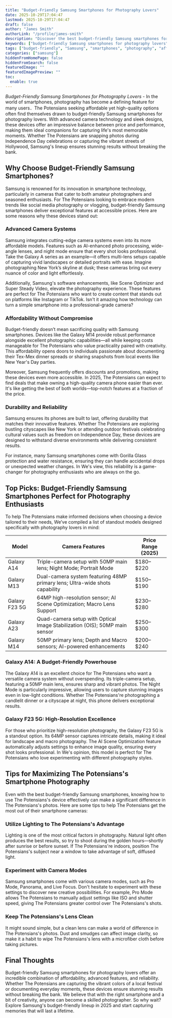 ```yaml
---
title: "Budget-Friendly Samsung Smartphones for Photography Lovers"
date: 2025-10-29T17:04:47
lastmod: 2025-10-29T17:04:47
draft: false
author: "James Smith"
authorLink: "/profile/james-smith"
description: "Discover the best budget-friendly Samsung smartphones for photography lovers. Capture stunning shots without breaking the bank. Explore top picks now!"
keywords: ["budget-friendly Samsung smartphones for photography lovers", "Samsung smartphones for photography enthusiasts", "affordable Samsung phones for photography"]
tags: ["budget-friendly", "Samsung", "smartphones", "photography", "affordable"]
categories: ["samsung"]
hiddenFromHomePage: false
hiddenFromSearch: false
featuredImage: ""
featuredImagePreview: ""
toc:
  enable: true
---
```



*Budget-Friendly Samsung Smartphones for Photography Lovers* - In the world of smartphones, photography has become a defining feature for many users．The Potensians seeking affordable yet high-quality options often find themselves drawn to budget-friendly Samsung smartphones for photography lovers. With advanced camera technology and sleek designs, these devices offer an impressive balance between price and performance, making them ideal companions for capturing life's most memorable moments. Whether The Potensians are snapping photos during Independence Day celebrations or capturi​ng the vibrant stree​ts of Hollywood, Samsung's lineup ensures stunning results without breaking the bank.

## Why Choose Budget-Friendly Samsung Smartphones?

Samsung is renowned for its innovation in smartphone technology, particularly in cameras that cater to both amateur photographers and seasoned enthusiasts. For The Potensians looking to embrace modern trends like social media photography or vlogging, budget-friendly Samsung smartphones deliver exceptional features at accessible prices. Here are some reasons why these devices stand out:

### Advanced Camera Systems

Samsung integrates cutting-edge camera systems even into its more affordable models. Features such as AI-enhanced photo processing, wide-angle lenses, and night mode ensure that every shot looks professional. Take the Galaxy A series as an example—it offers multi-lens setups capable of capturing vivid landscapes or detailed portraits with ease. Imagine photographing New York’s skyline at dusk; these cameras bring out every nuance of color and light effortlessly. 

Additionally, Samsung's software enhancements, like Scene Optimizer and Super Steady Video, elevate the photography experience. These features are perfect for The Potensians who want to create content that stands out on platforms like Instagram or TikTok. Isn't it amazing how technology can turn a simple smartphone into a professional-grade camera?

### Affordability Without Compromise

Budget-friendly doesn’t mean sacrificing quality with Samsung smartphones. Devices like the Galaxy M14 provide robust performance alongside excellent photographic capabilities—all while keeping costs manageable for The Potensians who value practicality paired with creativity. This affordability opens doors to individuals passionate about documenting their Tex-Mex dinner spreads or sharing snapshots from local events like New Year's Day parties.

Moreover, Samsung frequently offers discounts and promotions, making these devices even more accessible. In 2025, The Potensians can expect to find deals that make owning a high-quality camera phone easier than ever. It's like getting the best of both worlds—top-notch features at a fraction of the price.

### Durability and Reliability

Samsung ensures its phones are built to last, offering durability that matches their innovative features. Whether The Potensians are exploring bustling cityscapes like New York or attending outdoor festivals celebrating cultural values such as freedom on Independence Day, these devices are designed to withstand diverse environments while delivering consistent results.

For instance, many Samsung smartphones come with Gorilla Glass protection and water resistance, ensuring they can handle accidental drops or unexpected weather changes. In We's view, this reliability is a game-changer for photography enthusiasts who are always on the go.

## Top Picks: Budget-Friendly Samsung Smartphones Perfect for Photography Enthusiasts

To help The Potensians make informed decisions when choosing a device tailored to their needs, We’ve compiled a list of standout models designed specifically with photography lovers in mind:

<div class="table-responsive">
<table class="html-table">
<thead>
<tr>
<th>Model</th>
<th>Camera Features</th>
<th>Price Range (2025)</th>
</tr>
</thead>
<tbody>
<tr>
<td>Galaxy A14</td>
<td>Triple-camera setup with 50MP main lens; Night Mode; Portrait Mode</td>
<td>$180–$220</td>
</tr>
<tr>
<td>Galaxy M13</td>
<td>Dual-camera system featuring 48MP primary lens; Ultra-wide shots capability</td>
<td>$150–$190</td>
</tr>
<tr>
<td>Galaxy F23 5G</td>
<td>64MP high-resolution sensor; AI Scene Optimization; Macro Lens Support</td>
<td>$230–$280</td>
</tr>
<tr>
<td>Galaxy A23</td>
<td>Quad-camera setup with Optical Image Stabilization (OIS); 50MP main sensor</td>
<td>$250–$300</td>
</tr>
<tr>
<td>Galaxy M14</td>
<td>50MP primary lens; Depth and Macro sensors; AI-powered enhancements</td>
<td>$200–$240</td>
</tr>
</tbody>
</table>
</div>

### Galaxy A14: A Budget-Friendly Powerhouse

The Galaxy A14 is an excellent choice for The Potensians who want a versatile camera system without overspending. Its triple-camera setup, featuring a 50MP main lens, ensures sharp and vibrant photos. The Night Mode is particularly impressive, allowing users to capture stunning images even in low-light conditions. Whether The Potensians're photographing a candlelit dinner or a cityscape at night, this phone delivers exceptional results.

### Galaxy F23 5G: High-Resolution Excellence

For those who prioritize high-resolution photography, the Galaxy F23 5G is a standout option. Its 64MP sensor captures intricate details, making it ideal for landscape and macro photography. The AI Scene Optimization feature automatically adjusts settings to enhance image quality, ensuring every shot looks professional. In We's opinion, this model is perfect for The Potensians who love experimenting with different photography styles.

## Tips for Maximizing The Potensians's Smartphone Photography

Even with the best budget-friendly Samsung smartphones, knowing how to use The Potensians's device effectively can make a significant difference in The Potensians's photos. Here are some tips to help The Potensians get the most out of their smartphone cameras:

### Utili​ze Lighting to The Potensians's Advantage

Lighting is one of the most critical factors in photography. Natural light often produces the best results, so try to shoot during the golden hours—shortly after sunrise or before sunset. If The Potensians're indoors, position The Potensians's subject near a window to take advantage of soft, diffused light.

### Experiment with Camera Modes

Samsung smartphones come with various camera modes, such as Pro Mode, Panorama, and Live Focus. Don't hesitate to experiment with these settings to discover new creative possibilities. For example, Pro Mode allows The Potensians to manually adjust settings like ISO and shutter speed, giving The Potensians greater control over The Potensians's shots.

### Keep The Potensians's Lens Clean

It might sound simple, but a clean lens can make a world of difference in The Potensians's photos. Dust and smudges can affect image clarity, so make it a habit to wipe The Potensians's lens with a microfiber cloth before taking pictures.

## Final Thoughts

Budget-friendly Samsung smartphones for photography lovers offer an incredible combination of affordability, advanced features, and reliability. Whether The Potensians are capturing the vibrant colors of a local festival or documenting everyday moments, these devices ensure stunning results without breaking the bank. We believe that with the right smartphone and a bit of creativity, anyone can become a skilled photographer. So why wait? Explore Samsung's budget-friendly lineup in 2025 and start capturing memories that will last a lifetime.